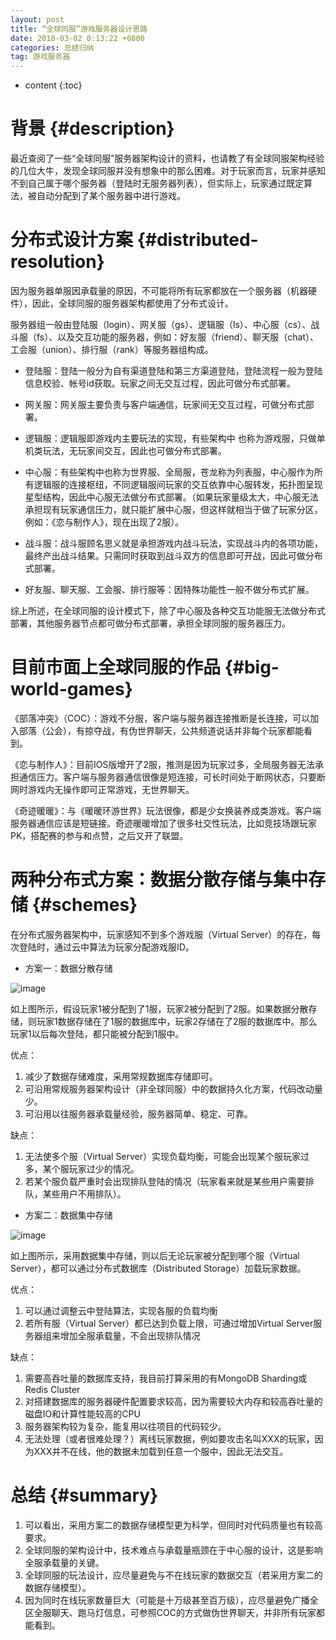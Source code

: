 ```yaml
---
layout: post
title: “全球同服”游戏服务器设计思路
date: 2018-03-02 0:13:22 +0800
categories: 总结归纳
tag: 游戏服务器
---
```


* content
{:toc}

# 背景 {#description}
最近查阅了一些“全球同服”服务器架构设计的资料，也请教了有全球同服架构经验的几位大牛，发现全球同服并没有想象中的那么困难。对于玩家而言，玩家并感知不到自己属于哪个服务器（登陆时无服务器列表），但实际上，玩家通过既定算法，被自动分配到了某个服务器中进行游戏。

# 分布式设计方案 {#distributed-resolution}
因为服务器单服因承载量的原因，不可能将所有玩家都放在一个服务器（机器硬件），因此，全球同服的服务器架构都使用了分布式设计。

服务器组一般由登陆服（login）、网关服（gs）、逻辑服（ls）、中心服（cs）、战斗服（fs）、以及交互功能的服务器，例如：好友服（friend）、聊天服（chat）、工会服（union）、排行服（rank）等服务器组构成。
* 登陆服：登陆一般分为自有渠道登陆和第三方渠道登陆，登陆流程一般为登陆信息校验、帐号id获取。玩家之间无交互过程，因此可做分布式部署。

* 网关服：网关服主要负责与客户端通信，玩家间无交互过程，可做分布式部署。

* 逻辑服：逻辑服即游戏内主要玩法的实现，有些架构中 也称为游戏服，只做单机类玩法，无玩家间交互，因此也可做分布式部署。

* 中心服：有些架构中也称为世界服、全局服，苍龙称为列表服，中心服作为所有逻辑服的连接枢纽，不同逻辑服间玩家的交互依靠中心服转发，拓扑图呈现星型结构，因此中心服无法做分布式部署。（如果玩家量级太大，中心服无法承担现有玩家通信压力，就只能扩展中心服，但这样就相当于做了玩家分区，例如：《恋与制作人》，现在出现了2服）。

* 战斗服：战斗服顾名思义就是承担游戏内战斗玩法，实现战斗内的各项功能，最终产出战斗结果。只需同时获取到战斗双方的信息即可开战，因此可做分布式部署。

* 好友服、聊天服、工会服、排行服等：因特殊功能性一般不做分布式扩展。

综上所述，在全球同服的设计模式下，除了中心服及各种交互功能服无法做分布式部署，其他服务器节点都可做分布式部署，承担全球同服的服务器压力。



# 目前市面上全球同服的作品 {#big-world-games}
《部落冲突》（COC）：游戏不分服，客户端与服务器连接推断是长连接，可以加入部落（公会），有掠夺战，有伪世界聊天，公共频道说话并非每个玩家都能看到。

《恋与制作人》：目前IOS版增开了2服，推测是因为玩家过多，全局服务器无法承担通信压力。客户端与服务器通信很像是短连接，可长时间处于断网状态，只要断网时游戏内无操作即可正常游戏，无世界聊天。

《奇迹暖暖》：与《暖暖环游世界》玩法很像，都是少女换装养成类游戏。客户端服务器通信应该是短链接。奇迹暖暖增加了很多社交性玩法，比如竞技场跟玩家PK，搭配赛的参与和点赞，之后又开了联盟。

# 两种分布式方案：数据分散存储与集中存储 {#schemes}
在分布式服务器架构中，玩家感知不到多个游戏服（Virtual Server）的存在，每次登陆时，通过云中算法为玩家分配游戏服ID。
* 方案一：数据分散存储

![image](../../../../styles/images/blog/20180306/pic1.jpg)

如上图所示，假设玩家1被分配到了1服，玩家2被分配到了2服。如果数据分散存储，则玩家1数据存储在了1服的数据库中，玩家2存储在了2服的数据库中。那么玩家1以后每次登陆，都只能被分配到1服中。

优点：
1. 减少了数据存储难度，采用常规数据库存储即可。
2. 可沿用常规服务器架构设计（非全球同服）中的数据持久化方案，代码改动量少。
3. 可沿用以往服务器承载量经验，服务器简单、稳定、可靠。

缺点：
1. 无法使多个服（Virtual Server）实现负载均衡，可能会出现某个服玩家过多，某个服玩家过少的情况。
2. 若某个服负载严重时会出现排队登陆的情况（玩家看来就是某些用户需要排队，某些用户不用排队）。

* 方案二：数据集中存储

![image](../../../../styles/images/blog/20180306/pic2.jpg)

如上图所示，采用数据集中存储，则以后无论玩家被分配到哪个服（Virtual Server），都可以通过分布式数据库（Distributed Storage）加载玩家数据。

优点：
1. 可以通过调整云中登陆算法，实现各服的负载均衡
2. 若所有服（Virtual Server）都已达到负载上限，可通过增加Virtual Server服务器组来增加全服承载量，不会出现排队情况

缺点：
1. 需要高吞吐量的数据库支持，我目前打算采用的有MongoDB Sharding或Redis Cluster
2. 对搭建数据库的服务器硬件配置要求较高，因为需要较大内存和较高吞吐量的磁盘IO和计算性能较高的CPU
3. 服务器架构较为复杂，能复用以往项目的代码较少。
4. 无法处理（或者很难处理？）离线玩家数据，例如要攻击名叫XXX的玩家，因为XXX并不在线，他的数据未加载到任意一个服中，因此无法交互。

# 总结 {#summary}
1. 可以看出，采用方案二的数据存储模型更为科学，但同时对代码质量也有较高要求。
2. 全球同服的架构设计中，技术难点与承载量瓶颈在于中心服的设计，这是影响全服承载量的关键。
3. 全球同服的玩法设计，应尽量避免与不在线玩家的数据交互（若采用方案二的数据存储模型）。
4. 因为同时在线玩家数量巨大（可能是十万级甚至百万级），应尽量避免广播全区全服聊天、跑马灯信息，可参照COC的方式做伪世界聊天，并非所有玩家都能看到。